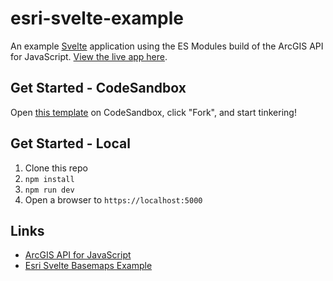 # esri-svelte-example

An example [Svelte](https://svelte.dev/) application using the ES Modules build of the ArcGIS API for JavaScript. [View the live app here](https://esri-svelte-example.surge.sh/).

## Get Started - CodeSandbox

Open [this template](todo) on CodeSandbox, click "Fork", and start tinkering!

## Get Started - Local

1. Clone this repo
2. `npm install`
3. `npm run dev`
4. Open a browser to `https://localhost:5000`

## Links

- [ArcGIS API for JavaScript](https://developers.arcgis.com/javascript/)
- [Esri Svelte Basemaps Example](https://github.com/jwasilgeo/esri-svelte-basemaps-example)
